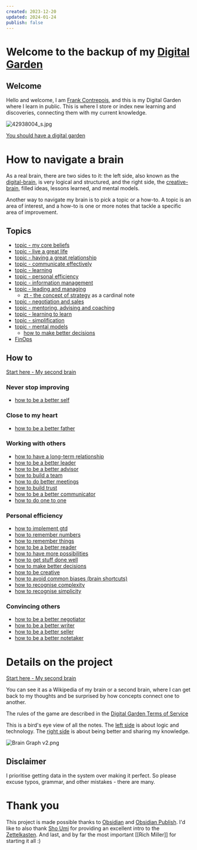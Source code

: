 ```yaml
---
created: 2023-12-20
updated: 2024-01-24
publish: false
---
```

# Welcome to the backup of my [Digital Garden](https://zt.frankcontrepois.com)

## Welcome

Hello and welcome, I am [Frank Contrepois](https://zt.frankcontrepois.com/About+me/About+me+-+index), and this is my Digital Garden where I learn in public. This is where I store or index new learning and discoveries,  connecting them with my current knowledge.

![42938004_s.jpg](https://publish-01.obsidian.md/access/42fbbde8a5667efd1a2ee23cc5df77df/attachement/42938004_s.jpg)

[You should have a digital garden](https://zt.frankcontrepois.com/Other/You+should+have+a+digital+garden)

# How to navigate a brain
As a real brain, there are two sides to it: the left side, also known as the [digital-brain](https://zt.frankcontrepois.com/Left-side/Left+side+of+the+brain+index), is very logical and structured, and the right side, the [creative-brain](https://zt.frankcontrepois.com/Right-side/Right+side+of+the+brain+index), filled ideas, lessons learned, and mental models.

Another way to navigate my brain is to pick a topic or a how-to. A topic is an area of interest, and a how-to is one or more notes that tackle a specific area of improvement. 
## Topics
-   [topic - my core beliefs](https://zt.frankcontrepois.com/Right-side/Topics/topic+-+my+core+beliefs)
-   [topic - live a great life](https://zt.frankcontrepois.com/Right-side/Topics/topic+-+live+a+great+life)
-   [topic - having a great relationship](https://zt.frankcontrepois.com/Right-side/Topics/topic+-+having+a+great+relationship)
-   [topic - communicate effectively](https://zt.frankcontrepois.com/Right-side/Topics/topic+-+communicate+effectively)
-   [topic - learning](https://zt.frankcontrepois.com/Right-side/Topics/topic+-+learning)
-   [topic - personal efficiency](https://zt.frankcontrepois.com/Right-side/Topics/topic+-+personal+efficiency)
-   [topic - information management](https://zt.frankcontrepois.com/Right-side/Topics/topic+-+information+management)
-   [topic - leading and managing](https://zt.frankcontrepois.com/Right-side/Topics/topic+-+leading+and+managing)
    -   [zt - the concept of strategy](https://zt.frankcontrepois.com/Right-side/Zettel/zt+-+the+concept+of+strategy) as a cardinal note
-   [topic - negotiation and sales](https://zt.frankcontrepois.com/Right-side/Topics/topic+-+negotiation+and+sales)
-   [topic - mentoring, advising and coaching](https://zt.frankcontrepois.com/Right-side/Topics/topic+-+mentoring%2C+advising+and+coaching)
-   [topic - learning to learn](https://zt.frankcontrepois.com/Right-side/Topics/topic+-+learning+to+learn)
-   [topic - simplification](https://zt.frankcontrepois.com/Right-side/Topics/topic+-+simplification)
-   [topic - mental models](https://zt.frankcontrepois.com/Right-side/Topics/topic+-+mental+models)
    -   [how to make better decisions](https://zt.frankcontrepois.com/Right-side/How+to/how+to+make+better+decisions)
-   [FinOps](https://zt.frankcontrepois.com/Left-side/FinOps/FinOps+-+index)

## How to
[Start here - My second brain](https://zt.frankcontrepois.com/Start+here)

### Never stop improving

-   [how to be a better self](https://zt.frankcontrepois.com/Right-side/How+to/how+to+be+a+better+self)

### Close to my heart

-   [how to be a better father](https://zt.frankcontrepois.com/Right-side/How+to/how+to+be+a+better+father)

###  Working with others

-   [how to have a long-term relationship](https://zt.frankcontrepois.com/Right-side/How+to/how+to+have+a+long-term+relationship)
-   [how to be a better leader](https://zt.frankcontrepois.com/Right-side/How+to/how+to+be+a+better+leader)
-   [how to be a better advisor](https://zt.frankcontrepois.com/Right-side/How+to/how+to+be+a+better+advisor)
-   [how to build a team](https://zt.frankcontrepois.com/Right-side/How+to/how+to+build+a+team)
-   [how to do better meetings](https://zt.frankcontrepois.com/Right-side/How+to/how+to+do+better+meetings)
-   [how to build trust](https://zt.frankcontrepois.com/Right-side/How+to/how+to+build+trust)
-   [how to be a better communicator](https://zt.frankcontrepois.com/Right-side/How+to/how+to+be+a+better+communicator)
-   [how to do one to one](https://zt.frankcontrepois.com/Right-side/How+to/how+to+do+one+to+one)

###  Personal efficiency

-   [how to implement gtd](https://zt.frankcontrepois.com/Right-side/How+to/how+to+implement+gtd)
-   [how to remember numbers](https://zt.frankcontrepois.com/Right-side/How+to/how+to+remember+numbers)
-   [how to remember things](https://zt.frankcontrepois.com/Right-side/How+to/how+to+remember+things)
-   [how to be a better reader](https://zt.frankcontrepois.com/Right-side/How+to/how+to+be+a+better+reader)
-   [how to have more possibilities](https://zt.frankcontrepois.com/Right-side/How+to/how+to+have+more+possibilities)
-   [how to get stuff done well](https://zt.frankcontrepois.com/Right-side/How+to/how+to+get+stuff+done+well)
-   [how to make better decisions](https://zt.frankcontrepois.com/Right-side/How+to/how+to+make+better+decisions)
-   [how to be creative](https://zt.frankcontrepois.com/Right-side/How+to/how+to+be+creative)
-   [how to avoid common biases (brain shortcuts)](https://zt.frankcontrepois.com/Right-side/How+to/how+to+avoid+common+biases+(brain+shortcuts))
-   [how to recognise complexity](https://zt.frankcontrepois.com/Right-side/How+to/how+to+recognise+complexity)
-   [how to recognise simplicity](https://zt.frankcontrepois.com/Right-side/How+to/how+to+recognise+simplicity)

### Convincing others

-   [how to be a better negotiator](https://zt.frankcontrepois.com/Right-side/How+to/how+to+be+a+better+negotiator)
-   [how to be a better writer](https://zt.frankcontrepois.com/Right-side/How+to/how+to+be+a+better+writer)
-   [how to be a better seller](https://zt.frankcontrepois.com/Right-side/How+to/how+to+be+a+better+seller)
-   [how to be a better notetaker](https://zt.frankcontrepois.com/Right-side/How+to/how+to+be+a+better+notetaker)

# Details on the project

[Start here - My second brain](https://zt.frankcontrepois.com/Start+here)

You can see it as a Wikipedia of my brain or a second brain, where I can get back to my thoughts and be surprised by how concepts connect one to another.

The rules of the game are described in the [Digital Garden Terms of Service](https://zt.frankcontrepois.com/Other/Digital+Garden+Terms+of+Service)

This is a bird's eye view of all the notes. The [left side](https://zt.frankcontrepois.com/Left-side/Left+side+of+the+brain+index) is about logic and technology. The [right side](https://zt.frankcontrepois.com/Right-side/Right+side+of+the+brain+index) is about being better and sharing my knowledge.
 
![Brain Graph v2.png](https://publish-01.obsidian.md/access/42fbbde8a5667efd1a2ee23cc5df77df/attachement/Brain%20Graph%20v2.png)

## Disclaimer
I prioritise getting data in the system over making it perfect. So please excuse typos, grammar, and other mistakes - there are many. 

# Thank you
This project is made possible thanks to [Obsidian](https://obsidian.md) and [Obsidian Publish](https://obsidian.md/publish). I'd like to also thank [Sho Umi](https://www.youtube.com/channel/UC525q2RIufHjnaHOuIUFY9A) for providing an excellent intro to the [Zettelkasten](https://www.youtube.com/watch?v=rOSZOCoqOo8). And last, and by far the most important [[Rich Miller]] for starting it all :)
